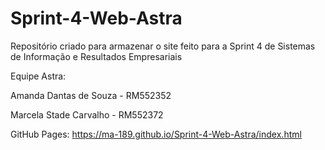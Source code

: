 # Sprint-4-Web-Astra

Repositório criado para armazenar o site feito para a Sprint 4 de Sistemas de Informação e Resultados Empresariais

Equipe Astra:

Amanda Dantas de Souza - RM552352

Marcela Stade Carvalho - RM552372

GitHub Pages: https://ma-189.github.io/Sprint-4-Web-Astra/index.html
